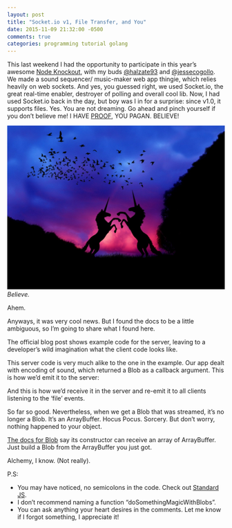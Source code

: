 ```yaml
---
layout: post
title: "Socket.io v1, File Transfer, and You"
date: 2015-11-09 21:32:00 -0500
comments: true
categories: programming tutorial golang
---
```


This last weekend I had the opportunity to participate in this year’s awesome
[Node Knockout](http://www.nodeknockout.com/), with my buds
[@halzate93](https://github.com/halzate93) and [@jessecogollo](https://github.com/jessecogollo). We
made a sound sequencer/ music-maker web app thingie, which relies heavily on web sockets. And yes,
you guessed right, we used Socket.io, the great real-time enabler, destroyer of polling and overall
cool lib. Now, I had used Socket.io back in the day, but boy was I in for a surprise: since v1.0,
it supports files. Yes. You are not dreaming. Go ahead and pinch yourself if you don’t believe me!
I HAVE [PROOF](http://socket.io/blog/introducing-socket-io-1-0/#binary-support), YOU PAGAN. BELIEVE!

![Unicorns](/assets/img/unicorns.jpg)
_Believe._

Ahem.

Anyways, it was very cool news. But I found the docs to be a little ambiguous, so I’m going to share
 what I found here.

The official blog post shows example code for the server, leaving to a developer’s wild imagination
what the client code looks like.

This server code is very much alike to the one in the example. Our app dealt with encoding of sound,
which returned a Blob as a callback argument. This is how we’d emit it to the server:

<script src="https://gist.github.com/castillobg/52aabee31fef88d76388.js"></script>

And this is how we’d receive it in the server and re-emit it to all clients listening to the ‘file’
events.

<script src="https://gist.github.com/castillobg/176d45d638b292b6a1f4.js"></script>

So far so good. Nevertheless, when we get a Blob that was streamed, it’s no longer a Blob. It’s an
ArrayBuffer. Hocus Pocus. Sorcery. But don’t worry, nothing happened to your object.

<script src="https://gist.github.com/castillobg/553d1ccf72a3806892e5.js"></script>

[The docs for Blob](https://developer.mozilla.org/en-US/docs/Web/API/Blob/Blob) say its constructor
can receive an array of ArrayBuffer. Just build a Blob from the ArrayBuffer you just got.

Alchemy, I know. (Not really).

P.S:

- You may have noticed, no semicolons in the code. Check out [Standard JS](http://standardjs.com/).
- I don’t recommend naming a function “doSomethingMagicWithBlobs”.
- You can ask anything your heart desires in the comments. Let me know if I forgot something, I
appreciate it!
